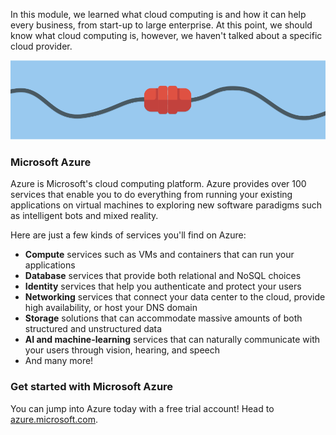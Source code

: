In this module, we learned what cloud computing is and how it can help every business, from start-up to large enterprise. At this point, we should know what cloud computing is, however, we haven't talked about a specific cloud provider.

![A connected plug to represent electricity being delivered](../media/7-heading.png)

### Microsoft Azure

Azure is Microsoft's cloud computing platform. Azure provides over 100 services that enable you to do everything from running your existing applications on virtual machines to exploring new software paradigms such as intelligent bots and mixed reality.

Here are just a few kinds of services you'll find on Azure:

- **Compute** services such as VMs and containers that can run your applications
- **Database** services that provide both relational and NoSQL choices
- **Identity** services that help you authenticate and protect your users
- **Networking** services that connect your data center to the cloud, provide high availability, or host your DNS domain
- **Storage** solutions that can accommodate massive amounts of both structured and unstructured data
- **AI and machine-learning** services that can naturally communicate with your users through vision, hearing, and speech
- And many more!

### Get started with Microsoft Azure

You can jump into Azure today with a free trial account! Head to
[azure.microsoft.com](https://azure.microsoft.com).
